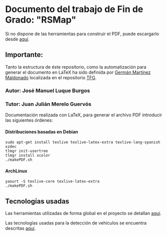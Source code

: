 # Documento del trabajo de Fin de Grado: "RSMap"

Si no dispone de las herramientas para construir el PDF, puede escargarlo desde [aquí](https://github.com/RSMap/TFG/raw/master/project.pdf).

## Importante:
Tanto la estructura de éste repositorio, como la automatización para generar el documento en LaTeX ha sido definida por [Germán Martínez Maldonado](https://github.com/germaaan) localizada en el repositorio [TFG](https://github.com/germaaan/TFG).


### Autor: José Manuel Luque Burgos
### Tutor: Juan Julián Merelo Guervós


Documentación realizada con LaTeX, para generar el archivo PDF introducir las siguientes órdenes:

#### Distribuciones basadas en Debian
```
sudo apt-get install texlive texlive-latex-extra texlive-lang-spanish xzdec
tlmgr init-usertree
tlmgr install xcolor
./makePDF.sh
```

#### ArchLinux
```
yaourt -S texlive-core texlive-latex-extra
./makePDF.sh
```

## Tecnologías usadas

Las herramientas utilizadas de forma global en el proyecto se detallan [aquí](https://github.com/RSMap/RSMap#tecnolog%C3%ADas-usadas).

Las tecnologías usadas para la detección de vehículos se encuentra descritas [aquí](https://github.com/RSMap/RSMapPi#technologies).
